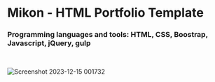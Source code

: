 # Mikon - HTML Portfolio Template
<h3>Programming languages and tools: HTML, CSS, Boostrap, Javascript, jQuery, gulp</h3>

</br>

![Screenshot 2023-12-15 001732](https://github.com/skupta12/Mikon/assets/89469062/b102692c-545f-4fab-a47f-7ede88ae1c1b)
